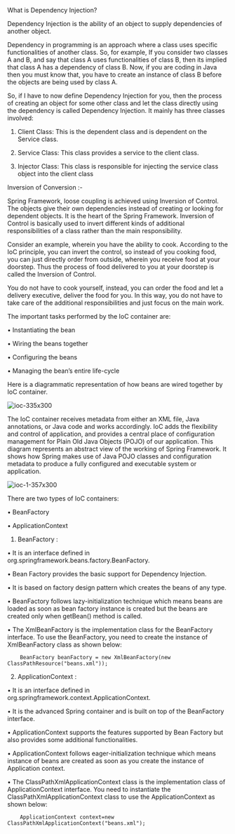 What is Dependency Injection?

Dependency Injection is the ability of an object to supply dependencies of another object.

Dependency in programming is an approach where a class uses specific functionalities of another class. So, for example, If you consider two classes A and B, and say that class A uses functionalities of class B, then its implied that class A has a dependency of class B. Now, if you are coding in Java then you must know that, you have to create an instance of class B before the objects are being used by class A.

So, if I have to now define Dependency Injection for you, then the process of creating an object for some other class and let the class directly using the dependency is called Dependency Injection. It mainly has three classes involved:

1.	Client Class: This is the dependent class and is dependent on the Service class.

2.	Service Class: This class provides a service to the client class.

3.	Injector Class: This class is responsible for injecting the service class object into the client class

Inversion of Conversion :-

Spring Framework, loose coupling is achieved using Inversion of Control.
The objects give their own dependencies instead of creating or looking for dependent objects.
It is the heart of the Spring Framework. 
Inversion of Control is basically used to invert different kinds of additional responsibilities of a class rather than the main responsibility.

Consider an example, wherein you have the ability to cook. According to the IoC principle,  you can invert the control, so instead of you cooking food, you can just directly order from outside, wherein you receive food at your doorstep. Thus the process of food delivered to you at your doorstep is called the Inversion of Control.

You do not have to cook yourself, instead, you can order the food and let a delivery executive, deliver the food for you. In this way, you do not have to take care of the additional responsibilities and just focus on the main work.

The important tasks performed by the IoC container are:

•	Instantiating the bean

•	Wiring the beans together

•	Configuring the beans

•	Managing the bean’s entire life-cycle

Here is a diagrammatic representation of how beans are wired together by IoC container.

![ioc-335x300](https://user-images.githubusercontent.com/31573162/81397187-79790780-9144-11ea-92bb-a726c39e46ac.png)

The IoC container receives metadata from either an XML file, Java annotations, or Java code and works accordingly. IoC adds the flexibility and control of application, and provides a central place of configuration management for Plain Old Java Objects (POJO) of our application.
This diagram represents an abstract view of the working of Spring Framework. It shows how Spring makes use of Java POJO classes and configuration metadata to produce a fully configured and executable system or application.

![ioc-1-357x300](https://user-images.githubusercontent.com/31573162/81397625-5864e680-9145-11ea-87e8-0d119fe3e02f.png)

There are two types of IoC containers:

•	BeanFactory

•	ApplicationContext

1.	BeanFactory :

•	It is an interface defined in org.springframework.beans.factory.BeanFactory.

•	Bean Factory provides the basic support for Dependency Injection.

•	It is based on factory design pattern which creates the beans of any type.

•	BeanFactory follows lazy-initialization technique which means beans are loaded as soon as bean factory instance is created but the beans are created only when getBean() method is called.

•	The XmlBeanFactory is the implementation class for the BeanFactory interface. To use the BeanFactory, you need to create the instance of XmlBeanFactory class as shown below: 

		BeanFactory beanFactory = new XmlBeanFactory(new ClassPathResource("beans.xml"));
		
2.	ApplicationContext :

•	It is an interface defined in org.springframework.context.ApplicationContext.

•	It is the advanced Spring container and is built on top of the BeanFactory interface.

•	ApplicationContext supports the features supported by Bean Factory but also provides some additional functionalities.

•	ApplicationContext follows eager-initialization technique which means instance of beans are created as soon as you create the instance of Application context.

•	The ClassPathXmlApplicationContext class is the implementation class of ApplicationContext interface. You need to instantiate the ClassPathXmlApplicationContext class to use the ApplicationContext as shown below:

		ApplicationContext context=new ClassPathXmlApplicationContext("beans.xml");
		



